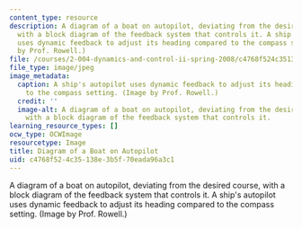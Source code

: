 ```yaml
---
content_type: resource
description: A diagram of a boat on autopilot, deviating from the desired course,
  with a block diagram of the feedback system that controls it. A ship's autopilot
  uses dynamic feedback to adjust its heading compared to the compass setting. (Image
  by Prof. Rowell.)
file: /courses/2-004-dynamics-and-control-ii-spring-2008/c4768f524c35138e3b5f70eada96a3c1_2-004s08.jpg
file_type: image/jpeg
image_metadata:
  caption: A ship's autopilot uses dynamic feedback to adjust its heading compared
    to the compass setting. (Image by Prof. Rowell.)
  credit: ''
  image-alt: A diagram of a boat on autopilot, deviating from the desired course,
    with a block diagram of the feedback system that controls it.
learning_resource_types: []
ocw_type: OCWImage
resourcetype: Image
title: Diagram of a Boat on Autopilot
uid: c4768f52-4c35-138e-3b5f-70eada96a3c1
---
```

A diagram of a boat on autopilot, deviating from the desired course, with a block diagram of the feedback system that controls it. A ship's autopilot uses dynamic feedback to adjust its heading compared to the compass setting. (Image by Prof. Rowell.)

